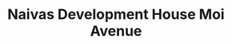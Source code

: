 ---
title: "Naivas Development House Moi Avenue"
url: /nairobi/naivas-development-house-moi-avenue/
shop: supermarket
---